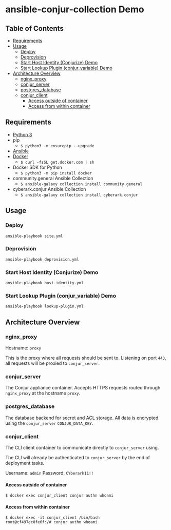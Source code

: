# ansible-conjur-collection Demo <!-- omit in toc -->

## Table of Contents <!-- omit in toc -->

- [Requirements](#requirements)
- [Usage](#usage)
  - [Deploy](#deploy)
  - [Deprovision](#deprovision)
  - [Start Host Identity (Conjurize) Demo](#start-host-identity-conjurize-demo)
  - [Start Lookup Plugin (conjur_variable) Demo](#start-lookup-plugin-conjur_variable-demo)
- [Architecture Overview](#architecture-overview)
  - [nginx_proxy](#nginx_proxy)
  - [conjur_server](#conjur_server)
  - [postgres_database](#postgres_database)
  - [conjur_client](#conjur_client)
    - [Access outside of container](#access-outside-of-container)
    - [Access from within container](#access-from-within-container)

## Requirements

* [Python 3](https://python.org)
* pip
  * `$ python3 -m ensurepip --upgrade`
* [Ansible](https://github.com/ansible/ansible)
* [Docker](https://docker.io)
  * `$ curl -fsSL get.docker.com | sh`
* Docker SDK for Python
  * `$ python3 -m pip install docker`
* community.general Ansible Collection
  * `$ ansible-galaxy collection install community.general`
* cyberark.conjur Ansible Collection
  * `$ ansible-galaxy collection install cyberark.conjur`

## Usage

### Deploy

```shell
ansible-playbook site.yml
```

### Deprovision

```shell
ansible-playbook deprovision.yml
```

### Start Host Identity (Conjurize) Demo

```shell
ansible-playbook host-identity.yml
```

### Start Lookup Plugin (conjur_variable) Demo

```shell
ansible-playbook lookup-plugin.yml
```

## Architecture Overview

### nginx_proxy

Hostname: `proxy`

This is the proxy where all requests should be sent to. Listening on port `443`, all requests will be proxied to `conjur_server`.

### conjur_server

The Conjur appliance container.  Accepts HTTPS requests routed through `nginx_proxy` at the hostname `proxy`.

### postgres_database

The database backend for secret and ACL storage. All data is encrypted using the `conjur_server` `CONJUR_DATA_KEY`.

### conjur_client

The CLI client container to communicate directly to `conjur_server` using.

The CLI will already be authenticated to `conjur_server` by the end of deployment tasks.

Username: `admin`
Password: `CYberark11!!`

#### Access outside of container

`$ docker exec conjur_client conjur authn whoami`

#### Access from within container

```shell
$ docker exec -it conjur_client /bin/bash
root@cf497ec8fe6f:/# conjur authn whoami
```